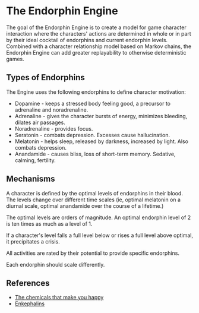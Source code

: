 # The Endorphin Engine

The goal of the Endorphin Engine is to create a model for game character interaction where the characters' actions are determined in whole or in part by their ideal cocktail of endorphins and current endorphin levels. Combined with a character relationship model based on Markov chains, the Endorphin Engine can add greater replayability to otherwise deterministic games.

## Types of Endorphins

The Engine uses the following endorphins to define character motivation:

* Dopamine - keeps a stressed body feeling good, a precursor to adrenaline and noradrenaline.
* Adrenaline - gives the character bursts of energy, minimizes bleeding, dilates air passages.
* Noradrenaline - provides focus.
* Seratonin - combats depression. Excesses cause hallucination.
* Melatonin - helps sleep, released by darkness, increased by light. Also combats depression.
* Anandamide - causes bliss, loss of short-term memory. Sedative, calming, fertility.

## Mechanisms

A character is defined by the optimal levels of endorphins in their blood. The levels change over different time scales (ie, optimal melatonin on a diurnal scale, optimal anandamide over the course of a lifetime.)

The optimal levels are orders of magnitude. An optimal endorphin level of 2 is ten times as much as a level of 1.

If a character's level falls a full level below or rises a full level above optimal, it precipitates a crisis.

All activities are rated by their potential to provide specific endorphins.

Each endorphin should scale differently.

## References

* [The chemicals that make you happy](http://io9.gizmodo.com/5818371/the-chemicals-that-make-you-happy--no--not-those)
* [Enkephalins](https://en.wikipedia.org/wiki/Enkephalin)
